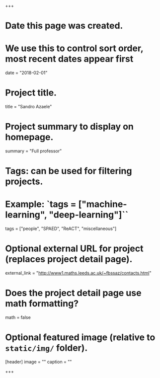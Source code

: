 +++
# Date this page was created.
# We use this to control sort order, most recent dates appear first
date = "2018-02-01"

# Project title.
title = "Sandro Azaele"

# Project summary to display on homepage.
summary = "Full professor"

# Tags: can be used for filtering projects.
# Example: `tags = ["machine-learning", "deep-learning"]``
tags = ["people", "SPAED", "ReACT", "miscellaneous"]

# Optional external URL for project (replaces project detail page).
external_link = "http://www1.maths.leeds.ac.uk/~fbssaz/contacts.html"

# Does the project detail page use math formatting?
math = false

# Optional featured image (relative to `static/img/` folder).
[header]
image = ""
caption = ""

+++
